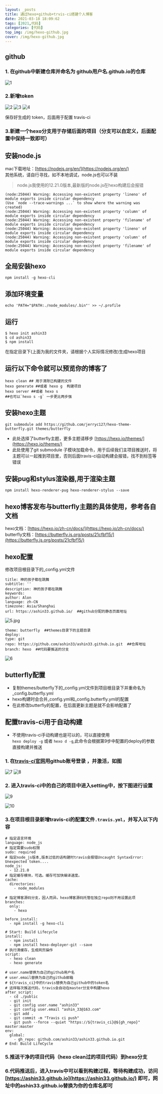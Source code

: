 ```yaml
---
layout: _posts
title: 通过hexo+github+trvis-ci搭建个人博客
date: 2021-03-18 18:09:62
tags: [2021,代码]
categories: [代码]
top_img: /img/hexo-github.jpg
cover: /img/hexo-github.jpg
---
```

## github
### 1. 在github中新建仓库并命名为  github用户名.github.io的仓库

![1](https://i.loli.net/2021/03/26/Q1DoKuJkzL48s7S.jpg)


### 2.新增token

![2](https://i.loli.net/2021/03/26/Przm8NMSjgyO1Q9.jpg)
![3](https://i.loli.net/2021/03/26/V2EOLmQd9o5puJ6.jpg)
![4](https://i.loli.net/2021/03/26/LMAYFTIH26Baxhr.jpg)

保存好生成的 token，后面用于配置 travis-ci

### 3.新建一个hexo分支用于存储后面的项目（分支可以自定义，后面配置中保持一致即可）

## 安装node.js
mac下载地址：[https://nodejs.org/en/](https://nodejs.org/en/)  
其他系统，请自行寻找，如不本地调试，node.js也可以不装
>node.js我使用的12.21.0版本,最新版的node.js在hexo构建后会报错
```
(node:25044) Warning: Accessing non-existent property 'lineno' of module exports inside circular dependency
(Use `node --trace-warnings ...` to show where the warning was created)
(node:25044) Warning: Accessing non-existent property 'column' of module exports inside circular dependency
(node:25044) Warning: Accessing non-existent property 'filename' of module exports inside circular dependency
(node:25044) Warning: Accessing non-existent property 'lineno' of module exports inside circular dependency
(node:25044) Warning: Accessing non-existent property 'column' of module exports inside circular dependency
(node:25044) Warning: Accessing non-existent property 'filename' of module exports inside circular dependency
```

## 全局安装hexo
```
npm install -g hexo-cli
```

## 添加环境变量
```
echo 'PATH="$PATH:./node_modules/.bin"' >> ~/.profile
```

## 运行
```
$ hexo init ashin33 
$ cd ashin33
$ npm install
```
在指定目录下(上面为我的文件夹，请根据个人实际情况修改)生成hexo项目

## 运行以下命令就可以预览你的博客了
```
hexo clean ## 用于清除已构建的文件  
hexo generate ##或者 hexo g  构建项目  
hexo server ##或者 hexo s
##也可以`hexo s -g` 一步更比两步强
```

##  安装hexo主题
```
git submodule add https://github.com/jerryc127/hexo-theme-butterfly.git themes/butterfly
```
* 此处选择了butterfly主题，更多主题请移步 [https://hexo.io/themes/](https://hexo.io/themes/)
* 此处使用了git submodule 子模块加载命令，用于后续我们主项目推送时，将主题可以一起推到项目里，否则后面travis-ci自动构建会报错，找不到标签等错误

##  安装pug和stylus渲染器,用于渲染主题
```
npm install hexo-renderer-pug hexo-renderer-stylus --save
```

## hexo博客发布与butterfly主题的具体使用，参考各自文档
hexo文档：[https://hexo.io/zh-cn/docs/](https://hexo.io/zh-cn/docs/)  
butterfly文档：[https://butterfly.js.org/posts/21cfbf15/](https://butterfly.js.org/posts/21cfbf15/)

## hexo配置
修改项目根目录下的_config.yml文件
```
title: 神的孩子都在跳舞  
subtitle: ''  
description: 神的孩子都在跳舞  
keywords:  
author: Alon  
language: zh-CN  
timezone: Asia/Shanghai  
url: https://ashin33.github.io/  ##github分配的静态页面地址
```

![5.jpg](https://i.loli.net/2021/03/26/TrIVbHum86j1d5K.jpg)
```
theme: butterfly  ##themes目录下的主题目录
deploy:  
type: git  
repo: https://github.com/ashin33/ashin33.github.io.git  ##仓库地址
branch: hexo  ##代码要推送的分支
```

![6](https://i.loli.net/2021/03/26/cLE3u4IDjmJQreF.jpg)

## butterfly配置
* 复制themes/butterfly下的_config.yml文件到项目根目录下并重命名为_config.butterfly.yml
* hexo构建时会合并_config.yml和_config.butterfly.yml的配置
* 在此修改butterfly的配置，在后面更新主题是就不会影响配置了

## 配置travis-ci用于自动构建
*  不使用travis-ci手动构建也是可以的，可以直接使用  
`hexo deploy -g`  或者  `hexo d -g`,此命令会根据第9步中配置的deploy的参数直接构建并推送

### 1. 在[travis-ci官网](https://travis-ci.com/)用github账号登录 ，并激活，如图

![7](https://i.loli.net/2021/03/26/3k7ORZsuLyAXYGM.jpg)
![8](https://i.loli.net/2021/03/26/mFqDLaOQPgoJTRZ.jpg)

### 2. 进入travis-ci中的自己的项目中进入setting中，按下图进行设置

![9](https://i.loli.net/2021/03/26/FPs3cCAg2hpndUE.jpg)

![10](https://i.loli.net/2021/03/26/rAjgG3QofNq4PJb.jpg)

### 3.在项目根目录新增travis-ci的配置文件`.travis.yml`，并写入以下内容

``` 
# 指定语言环境
language: node_js
# 指定需要sudo权限
sudo: required
# 指定node_js版本,版本过低的话构建时travis会报错Uncaught SyntaxError: Unexpected token....
node_js:
  - 12.21.0
# 指定缓存模块，可选。缓存可加快编译速度。
cache:
  directories:
    - node_modules

# 指定博客源码分支，因人而异。hexo博客源码托管在独立repo则不用设置此项
branches:
  only:
    - hexo

before_install:
  - npm install -g hexo-cli

# Start: Build Lifecycle
install:
  - npm install
  - npm install hexo-deployer-git --save
# 执行清缓存，生成网页操作
script:
  - hexo clean
  - hexo generate

# user.name替换为自己的github用户名
# user.email替换为自己的github邮箱
# ${travis_ci}中的travis替换为自己github中的token名
# 这样每次推送代码，travis会自动在master分支中构建hexo
after_script:
  - cd ./public
  - git init
  - git config user.name "ashin33"
  - git config user.email "ashin_33@163.com"
  - git add .
  - git commit -m "Travis ci push"
  - git push --force --quiet "https://${travis_ci}@${gh_repo}" master:master
env:
  global:
    - gh_repo: github.com/ashin33/ashin33.github.io.git
# End: Build LifeCycle
```
### 5.推送干净的项目代码（hexo clean过的项目代码）到hexo分支
### 6.代码推送后，进入travis中可以看到构建过程，等待构建成功，访问[https://ashin33.github.io](https://ashin33.github.io/) 即可，网址中的ashin33.github.io替换为你的仓库名即可